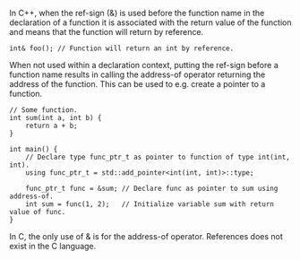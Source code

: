 In C++, when the ref-sign (&) is used before the function name in the declaration of a function it is associated with the return value of the function and means that the function will return by reference.

    int& foo(); // Function will return an int by reference.
When not used within a declaration context, putting the ref-sign before a function name results in calling the address-of operator returning the address of the function. This can be used to e.g. create a pointer to a function.

    // Some function.
    int sum(int a, int b) {
        return a + b;
    }

    int main() {
        // Declare type func_ptr_t as pointer to function of type int(int, int).
        using func_ptr_t = std::add_pointer<int(int, int)>::type;

        func_ptr_t func = &sum; // Declare func as pointer to sum using address-of.
        int sum = func(1, 2);   // Initialize variable sum with return value of func.
    }
    
In C, the only use of & is for the address-of operator. References does not exist in the C language.
